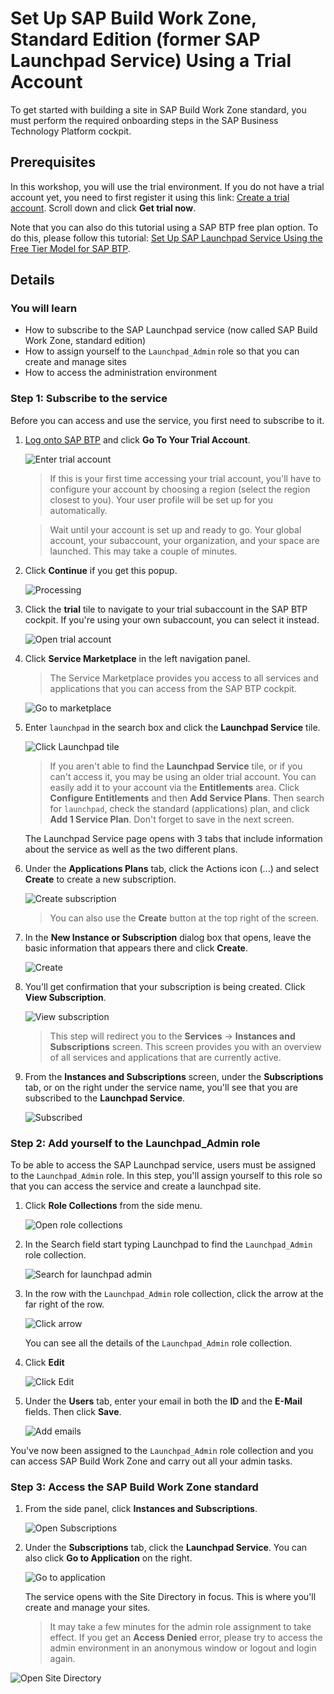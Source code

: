 # Set Up SAP Build Work Zone, Standard Edition (former SAP Launchpad Service) Using a Trial Account

To get started with building a site in SAP Build Work Zone standard, you must perform the required onboarding steps in the SAP Business Technology Platform cockpit.

## Prerequisites
In this workshop, you will use the trial environment. If you do not have a trial account yet, you need to first register it using this link: [Create a trial account](https://www.sap.com/products/business-technology-platform/trial.html). Scroll down and click **Get trial now**.
 
Note that you can also do this tutorial using a SAP BTP free plan option. To do this, please follow this tutorial: [Set Up SAP Launchpad Service Using the Free Tier Model for SAP BTP](cp-portal-cloud-foundry-setup-freetier).


## Details
### You will learn
  - How to subscribe to the SAP Launchpad service (now called SAP Build Work Zone, standard edition)
  - How to assign yourself to the `Launchpad_Admin` role so that you can create and manage sites 
  - How to access the administration environment

### Step 1: Subscribe to the service

Before you can access and use the service, you first need to subscribe to it.

1. [Log onto SAP BTP](https://cockpit.hanatrial.ondemand.com) and click **Go To Your Trial Account**.

    ![Enter trial account](1_enter_trial_account.png)

    >If this is your first time accessing your trial account, you'll have to configure your account by choosing a region (select the region closest to you). Your user profile will be set up for you automatically.

    >Wait until your account is set up and ready to go. Your global account, your subaccount, your organization, and your space are launched. This may take a couple of minutes.  

2. Click **Continue** if you get this popup.

    ![Processing](2_Foundation20Onboarding_Processing.png)


3. Click the **trial** tile to navigate to your trial subaccount in the SAP BTP cockpit. If you're using your own subaccount, you can select it instead.

      ![Open trial account](3_open_subaccount.png)

4. Click **Service Marketplace** in the left navigation panel.

    > The Service Marketplace provides you access to all services and applications that you can access from the SAP BTP cockpit.

    ![Go to marketplace](4-go-to-marketplace.png)

5. Enter `launchpad` in the search box and click the **Launchpad Service** tile.

    ![Click Launchpad tile](5-find-launchpad-tile.png)

    >If you aren't able to find the **Launchpad Service** tile, or if you can't access it, you may be using an older trial account. You can easily add it to your account via the **Entitlements** area. Click **Configure Entitlements** and then **Add Service Plans**. Then search for `launchpad`, check the standard (applications) plan, and click **Add 1 Service Plan**. Don't forget to save in the next screen.


    The Launchpad Service page opens with 3 tabs that include information about the service as well as the two different plans.

6.  Under the **Applications Plans** tab, click the Actions icon (...) and select **Create** to create a new subscription.

    ![Create subscription](6-create-subscription.png)

    >You can also use the **Create** button at the top right of the screen.

7. In the **New Instance or Subscription** dialog box that opens, leave the basic information that appears there and click **Create**.

    ![Create](7-create.png)

8. You'll get confirmation that your subscription is being created. Click **View Subscription**.

    ![View subscription](8-view-subscription.png)

    >This step will redirect you to the **Services** -> **Instances and Subscriptions** screen. This screen provides you with an overview of all services and applications that are currently active.

9. From the **Instances and Subscriptions** screen, under the **Subscriptions** tab, or on the right under the service name, you'll see that you are subscribed to the **Launchpad Service**.

    ![Subscribed](9-subscribed.png)


### Step 2: Add yourself to the Launchpad_Admin role

To be able to access the SAP Launchpad service, users must be assigned to the `Launchpad_Admin` role. In this step, you'll assign yourself to this role so that you can access the service and create a launchpad site.


1. Click **Role Collections** from the side menu.

      ![Open role collections](10-role-collections.png)

2. In the Search field start typing Launchpad to find the `Launchpad_Admin` role collection.

    ![Search for launchpad admin](11-search-launchpad-admin.png)

3. In the row with the `Launchpad_Admin` role collection, click the arrow at the far right of the row.

    ![Click arrow](12-open-role-collection.png)

    You can see all the details of the `Launchpad_Admin` role collection.

4. Click **Edit**

    ![Click Edit](13-click-edit.png)

5. Under the **Users** tab, enter your email in both the **ID** and the **E-Mail** fields. Then click **Save**.

    ![Add emails](14-add-emails.png)


You've now been assigned to the `Launchpad_Admin` role collection and you can access SAP Build Work Zone and carry out all your admin tasks.


### Step 3: Access the SAP Build Work Zone standard

1. From the side panel, click **Instances and Subscriptions**.

    ![Open Subscriptions](15-instances-and-subscriptions.png)

2. Under the **Subscriptions** tab, click the **Launchpad Service**.  You can also click **Go to Application** on the right.

    ![Go to application](16-go-to-application.png)

   The service opens with the Site Directory in focus. This is where you'll create and manage your sites.
   
   > It may take a few minutes for the admin role assignment to take effect.  If you get an **Access Denied** error, please try to access the admin environment in an anonymous window or logout and login again.

  ![Open Site Directory](17-open-site-directory.png)

